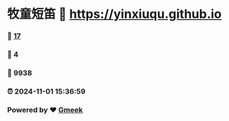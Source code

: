 # 牧童短笛 :link: https://yinxiuqu.github.io 
### :page_facing_up: [17](https://yinxiuqu.github.io/tag.html) 
### :speech_balloon: 4 
### :hibiscus: 9938 
### :alarm_clock: 2024-11-01 15:36:59 
### Powered by :heart: [Gmeek](https://github.com/Meekdai/Gmeek)
